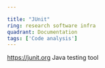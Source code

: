 ```yaml
---

title: "JUnit"
ring: research software infra
quadrant: Documentation
tags: ['Code analysis']
---
```

https://junit.org
Java testing tool
